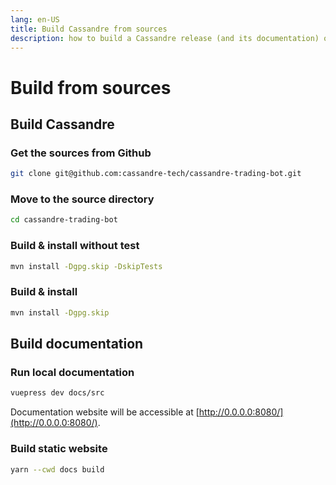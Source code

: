 ```yaml
---
lang: en-US
title: Build Cassandre from sources
description: how to build a Cassandre release (and its documentation) on your computer
---
```

# Build from sources

## Build Cassandre

### Get the sources from Github
```bash
git clone git@github.com:cassandre-tech/cassandre-trading-bot.git
```

### Move to the source directory
```bash
cd cassandre-trading-bot
```

### Build & install without test
```bash
mvn install -Dgpg.skip -DskipTests
```

### Build & install
```bash
mvn install -Dgpg.skip
```

## Build documentation

### Run local documentation
```bash
vuepress dev docs/src
```
Documentation website will be accessible at [http://0.0.0.0:8080/](http://0.0.0.0:8080/).

### Build static website
```bash
yarn --cwd docs build
```
